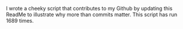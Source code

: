 I wrote a cheeky script that contributes to my Github by updating this ReadMe to illustrate why more than commits matter. This script has run 1689 times.